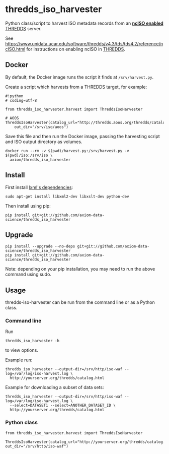 # thredds_iso_harvester

Python class/script to harvest ISO metadata records from an [__ncISO enabled__](https://www.unidata.ucar.edu/software/thredds/v4.3/tds/tds4.2/reference/ncISO.html) [THREDDS](http://www.unidata.ucar.edu/software/thredds/current/tds/TDS.html) server.

See https://www.unidata.ucar.edu/software/thredds/v4.3/tds/tds4.2/reference/ncISO.html for instructions on enabling ncISO in [THREDDS](http://www.unidata.ucar.edu/software/thredds/current/tds/TDS.html).

## Docker

By default, the Docker image runs the script it finds at `/srv/harvest.py`.

Create a script which harvests from a THREDDS target, for example:

```
#!python
# coding=utf-8

from thredds_iso_harvester.harvest import ThreddsIsoHarvester

# AOOS
ThreddsIsoHarvester(catalog_url="http://thredds.aoos.org/thredds/catalog.xml",
    out_dir="/srv/iso/aoos")
```

Save this file and then run the Docker image, passing the harvesting script
and ISO output directory as volumes.

```
docker run --rm -v $(pwd)/harvest.py:/srv/harvest.py -v $(pwd)/iso:/srv/iso \
  axiom/thredds_iso_harvester
```

## Install

First install [lxml's dependencies](http://lxml.de/installation.html#requirements):

```
sudo apt-get install libxml2-dev libxslt-dev python-dev
```

Then install using pip:

```
pip install git+git://github.com/axiom-data-science/thredds_iso_harvester
```

## Upgrade

```
pip install --upgrade --no-deps git+git://github.com/axiom-data-science/thredds_iso_harvester
pip install git+git://github.com/axiom-data-science/thredds_iso_harvester
```

Note: depending on your pip installation, you may need to run the above command using sudo.

## Usage

thredds-iso-harvester can be run from the command line or as a Python class.

### Command line

Run

```
thredds_iso_harvester -h
```

to view options.

Example run:

```
thredds_iso_harvester --output-dir=/srv/http/iso-waf --log=/var/log/iso-harvest.log \
  http://yourserver.org/thredds/catalog.html
```

Example for downloading a subset of data sets:
```
thredds_iso_harvester --output-dir=/srv/http/iso-waf --log=/var/log/iso-harvest.log \
  --select=DATASET1 --select=ANOTHER_DATASET_ID \ 
  http://yourserver.org/thredds/catalog.html
```

### Python class

```
from thredds_iso_harvester.harvest import ThreddsIsoHarvester

ThreddsIsoHarvester(catalog_url="http://yourserver.org/thredds/catalog.html", out_dir="/srv/http/iso-waf")
```
